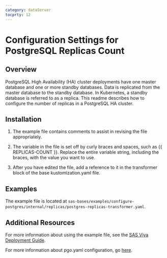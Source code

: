 ```yaml
---
category: dataServer
tocprty: 12
---
```


# Configuration Settings for PostgreSQL Replicas Count

## Overview

PostgreSQL High Availability (HA) cluster deployments have one master database
and one or more standby databases. Data is replicated from the master database
to the standby database. In Kubernetes, a standby database is referred to as
a replica. This readme describes how to configure the number of replicas in
a PostgreSQL HA cluster.

## Installation

1. The example file contains comments to assist in revising the file
   appropriately.

2. The variable in the file is set off by curly braces and spaces, such as
   {{ REPLICAS-COUNT }}. Replace the entire variable string, including the
   braces, with the value you want to use.

3. After you have edited the file, add a reference to it in the transformer
   block of the base kustomization.yaml file.

## Examples

The example file is located at
`sas-bases/examples/configure-postgres/internal/replicas/postgres-replicas-transformer.yaml`.

## Additional Resources

For more information about using the example file, see the
[SAS Viya Deployment Guide](http://documentation.sas.com/?softwareId=mysas&softwareVersion=prod&docsetId=dplyml0phy0dkr&docsetTarget=titlepage.htm).

For more information about pgo.yaml configuration, go
[here](https://access.crunchydata.com/documentation/postgres-operator/4.2.2/configuration/pgo-yaml-configuration/).